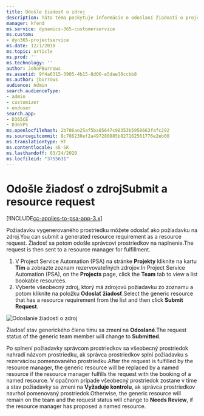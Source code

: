 ```yaml
---
title: Odošle žiadosť o zdroj
description: Táto téma poskytuje informácie o odoslaní žiadosti o projektový prostriedok.
manager: kfend
ms.service: dynamics-365-customerservice
ms.custom:
- dyn365-projectservice
ms.date: 12/1/2018
ms.topic: article
ms.prod: ''
ms.technology: ''
author: JohnPBurrows
ms.assetid: 9f4a6315-3905-4b15-8d06-e5dae30ccbb8
ms.author: jburrows
audience: Admin
search.audienceType:
- admin
- customizer
- enduser
search.app:
- D365CE
- D365PS
ms.openlocfilehash: 2b706ae25af5ba85647c98353b5950663fafc292
ms.sourcegitcommit: 8c786230ef2a497280885b827162561776e2eb00
ms.translationtype: HT
ms.contentlocale: sk-SK
ms.lasthandoff: 03/24/2020
ms.locfileid: "3755631"
---
```

# <a name="submit-a-resource-request"></a><span data-ttu-id="c896c-103">Odošle žiadosť o zdroj</span><span class="sxs-lookup"><span data-stu-id="c896c-103">Submit a resource request</span></span>

[!INCLUDE[cc-applies-to-psa-app-3.x](../includes/cc-applies-to-psa-app-3x.md)]

<span data-ttu-id="c896c-104">Požiadavku vygenerovaného prostriedku môžete odoslať ako požiadavku na zdroj.</span><span class="sxs-lookup"><span data-stu-id="c896c-104">You can submit a generated resource requirement as a resource request.</span></span> <span data-ttu-id="c896c-105">Žiadosť sa potom odošle správcovi prostriedkov na naplnenie.</span><span class="sxs-lookup"><span data-stu-id="c896c-105">The request is then sent to a resource manager for fulfillment.</span></span>

1. <span data-ttu-id="c896c-106">V Project Service Automation (PSA) na stránke **Projekty** kliknite na kartu **Tím** a zobrazte zoznam rezervovateľných zdrojov.</span><span class="sxs-lookup"><span data-stu-id="c896c-106">In Project Service Automation (PSA), on the **Projects** page, click the **Team** tab to view a list bookable resources.</span></span> 
2. <span data-ttu-id="c896c-107">Vyberte všeobecný zdroj, ktorý má zdrojovú požiadavku zo zoznamu a potom kliknite na položku **Odoslať žiadosť**.</span><span class="sxs-lookup"><span data-stu-id="c896c-107">Select the generic resource that has a resource requirement from the list and then click **Submit Request**.</span></span>

![Odoslanie žiadosti o zdroj](media/RM-how-to-18.png)

<span data-ttu-id="c896c-109">Žiadosť stav generického člena tímu sa zmení na **Odoslané**.</span><span class="sxs-lookup"><span data-stu-id="c896c-109">The request status of the generic team member will change to **Submitted**.</span></span>

<span data-ttu-id="c896c-110">Po splnení požiadavky správcom prostriedkov sa všeobecný prostriedok nahradí názvom prostriedku, ak správca prostriedkov splní požiadavku s rezerváciou pomenovaného prostriedku.</span><span class="sxs-lookup"><span data-stu-id="c896c-110">After the request is fulfilled by the resource manager, the generic resource will be replaced by a named resource if the resource manager fulfills the request with the booking of a named resource.</span></span> <span data-ttu-id="c896c-111">V opačnom prípade všeobecný prostriedok zostane v tíme a stav požiadavky sa zmení na **Vyžaduje kontrolu**, ak správca prostriedkov navrhol pomenovaný prostriedok.</span><span class="sxs-lookup"><span data-stu-id="c896c-111">Otherwise, the generic resource will remain on the team and the request status will change to **Needs Review**, if the resource manager has proposed a named resource.</span></span>
